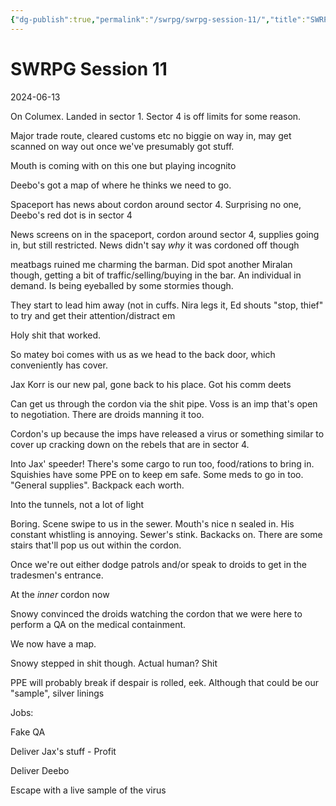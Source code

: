 ```yaml
---
{"dg-publish":true,"permalink":"/swrpg/swrpg-session-11/","title":"SWRPG Session 11","noteIcon":""}
---
```



# SWRPG Session 11

2024-06-13

On Columex. Landed in sector 1. Sector 4 is off limits for some reason. 

Major trade route, cleared customs etc no biggie on way in, may get scanned on way out once we've presumably got stuff. 

Mouth is coming with on this one but playing incognito

Deebo's got a map of where he thinks we need to go. 

Spaceport has news about cordon around sector 4. Surprising no one, Deebo's red dot is in sector 4

News screens on in the spaceport, cordon around sector 4, supplies going in, but still restricted. News didn't say *why* it was cordoned off though

meatbags ruined me charming the barman. Did spot another Miralan though, getting a bit of traffic/selling/buying in the bar. An individual in demand. Is being eyeballed by some stormies though. 

They start to lead him away (not in cuffs. Nira legs it, Ed shouts "stop, thief" to try and get their attention/distract em

Holy shit that worked. 

So matey boi comes with us as we head to the back door, which conveniently has cover. 

Jax Korr is our new pal, gone back to his place. Got his comm deets

Can get us through the cordon via the shit pipe. Voss is an imp that's open to negotiation. There are droids manning it too. 

Cordon's up because the imps have released a virus or something similar to cover up cracking down on the rebels that are in sector 4. 

Into Jax' speeder! There's some cargo to run too, food/rations to bring in. Squishies have some PPE on to keep em safe. Some meds to go in too. "General supplies". Backpack each worth. 

Into the tunnels, not a lot of light

Boring. Scene swipe to us in the sewer. Mouth's nice n sealed in. His constant whistling is annoying. Sewer's stink. Backacks on. There are some stairs that'll pop us out within the cordon. 

Once we're out either dodge patrols and/or speak to droids to get in the tradesmen's entrance. 

At the *inner* cordon now

Snowy convinced the droids watching the cordon that we were here to perform a QA on the medical containment. 

We now have a map. 

Snowy stepped in shit though. Actual human? Shit

PPE will probably break if despair is rolled, eek. Although that could be our "sample", silver linings

Jobs:

Fake QA

Deliver Jax's stuff - Profit

Deliver Deebo

Escape with a live sample of the virus
